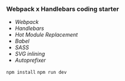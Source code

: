 ### Webpack x Handlebars coding starter

- *Webpack*
- *Handlebars*
- *Hot Module Replacement*
- *Babel*
- *SASS*
- *SVG inlining*
- *Autoprefixer*

`npm install`
`npm run dev`
